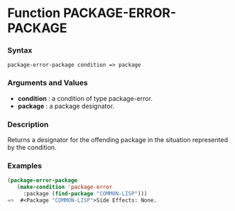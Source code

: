 <!-- Generated on 05/10/2020 by https://github.com/anto2oo/clhs-evolved -->

# Function PACKAGE-ERROR-PACKAGE

### Syntax
`package-error-package condition => package`  


### Arguments and Values
- **condition** : a condition of type package-error.   
- **package** : a package designator.   


### Description
Returns a designator for the offending package in the situation represented by the condition.



### Examples
```lisp 
(package-error-package 
   (make-condition 'package-error
     :package (find-package "COMMON-LISP")))
=>  #<Package "COMMON-LISP">Side Effects: None.
```
